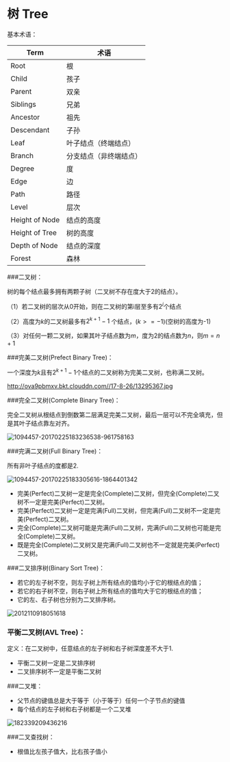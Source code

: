 # 树 Tree﻿

基本术语：

| Term           | 术语          |
| -------------- | ----------- |
| Root           | 根           |
| Child          | 孩子          |
| Parent         | 双亲          |
| Siblings       | 兄弟          |
| Ancestor       | 祖先          |
| Descendant     | 子孙          |
| Leaf           | 叶子结点（终端结点）  |
| Branch         | 分支结点（非终端结点） |
| Degree         | 度           |
| Edge           | 边           |
| Path           | 路径          |
| Level          | 层次          |
| Height of Node | 结点的高度       |
| Height of Tree | 树的高度        |
| Depth of Node  | 结点的深度       |
| Forest         | 森林          |

###二叉树：

树的每个结点最多拥有两颗子树（二叉树不存在度大于2的结点）。

（1）若二叉树的层次从0开始，则在二叉树的第i层至多有$2^i$个结点

（2）高度为$k$的二叉树最多有$2^{k+1}-1$ 个结点，($k>=-1$)(空树的高度为-1)

（3）对任何一颗二叉树，如果其叶子结点数为$m$，度为2的结点数为$n$，则$m=n+1$

###完美二叉树(Prefect Binary Tree)：

一个深度为$k$且有$2^{k+1}-1$个结点的二叉树称为完美二叉树，也称满二叉树。

<http://ova9pbmxv.bkt.clouddn.com//17-8-26/13295367.jpg>

###完全二叉树(Complete Binary Tree)：

完全二叉树从根结点到倒数第二层满足完美二叉树，最后一层可以不完全填充，但是其叶子结点靠左对齐。

![1094457-20170225183236538-961758163](C:\Users\kevinelstri\Desktop\1094457-20170225183236538-961758163.png)



###完满二叉树(Full Binary Tree)：

所有非叶子结点的度都是2.

![1094457-20170225183305616-1864401342](C:\Users\kevinelstri\Desktop\1094457-20170225183305616-1864401342.png)



- 完美(Perfect)二叉树一定是完全(Complete)二叉树，但完全(Complete)二叉树不一定是完美(Perfect)二叉树。
- 完美(Perfect)二叉树一定是完满(Full)二叉树，但完满(Full)二叉树不一定是完美(Perfect)二叉树。
- 完全(Complete)二叉树可能是完满(Full)二叉树，完满(Full)二叉树也可能是完全(Complete)二叉树。
- 既是完全(Complete)二叉树又是完满(Full)二叉树也不一定就是完美(Perfect)二叉树。

###二叉排序树(Binary Sort Tree)：

- 若它的左子树不空，则左子树上所有结点的值均小于它的根结点的值；
- 若它的右子树不空，则右子树上所有结点的值均大于它的根结点的值；
- 它的左、右子树也分别为二叉排序树。

![2012110918051618](C:\Users\kevinelstri\Desktop\2012110918051618.jpg)

### 平衡二叉树(AVL Tree)：

定义：在二叉树中，任意结点的左子树和右子树深度差不大于1.

- 平衡二叉树一定是二叉排序树
- 二叉排序树不一定是平衡二叉树

###二叉堆：

- 父节点的键值总是大于等于（小于等于）任何一个子节点的键值
- 每个结点的左子树和右子树都是一个二叉堆

![182339209436216](C:\Users\kevinelstri\Desktop\182339209436216.jpg)

###二叉查找树：

- 根值比左孩子值大，比右孩子值小